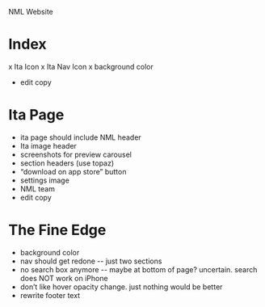 NML Website
# Index
x Ita Icon
x Ita Nav Icon
x background color
- edit copy

# Ita Page
- ita page should include NML header
- Ita image header
- screenshots for preview carousel
- section headers (use topaz)
- “download on app store” button
- settings image
- NML team
- edit copy

# The Fine Edge
- background color
- nav should get redone -- just two sections
- no search box anymore -- maybe at bottom of page? uncertain. search does NOT work on iPhone
- don’t like hover opacity change. just nothing would be better
- rewrite footer text